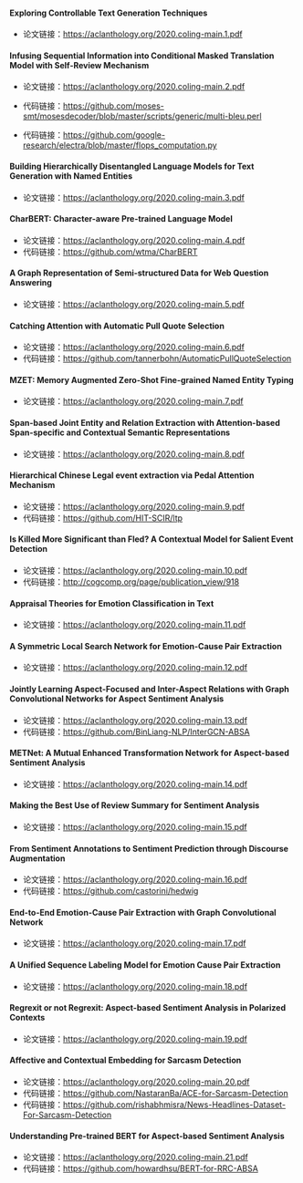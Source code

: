 #### Exploring Controllable Text Generation Techniques

- 论文链接：https://aclanthology.org/2020.coling-main.1.pdf

#### Infusing Sequential Information into Conditional Masked Translation Model with Self-Review Mechanism

- 论文链接：https://aclanthology.org/2020.coling-main.2.pdf

 - 代码链接：https://github.com/moses-smt/mosesdecoder/blob/master/scripts/generic/multi-bleu.perl
 - 代码链接：https://github.com/google-research/electra/blob/master/flops_computation.py

#### Building Hierarchically Disentangled Language Models for Text Generation with Named Entities

 - 论文链接：https://aclanthology.org/2020.coling-main.3.pdf

#### CharBERT: Character-aware Pre-trained Language Model

- 论文链接：https://aclanthology.org/2020.coling-main.4.pdf
- 代码链接：https://github.com/wtma/CharBERT

#### A Graph Representation of Semi-structured Data for Web Question Answering

 - 论文链接：https://aclanthology.org/2020.coling-main.5.pdf

#### Catching Attention with Automatic Pull Quote Selection

- 论文链接：https://aclanthology.org/2020.coling-main.6.pdf
- 代码链接：https://github.com/tannerbohn/AutomaticPullQuoteSelection

#### MZET: Memory Augmented Zero-Shot Fine-grained Named Entity Typing

 - 论文链接：https://aclanthology.org/2020.coling-main.7.pdf

#### Span-based Joint Entity and Relation Extraction with Attention-based Span-specific and Contextual Semantic Representations

- 论文链接：https://aclanthology.org/2020.coling-main.8.pdf

#### Hierarchical Chinese Legal event extraction via Pedal Attention Mechanism

 - 论文链接：https://aclanthology.org/2020.coling-main.9.pdf
 - 代码链接：https://github.com/HIT-SCIR/ltp

#### Is Killed More Significant than Fled? A Contextual Model for Salient Event Detection

 - 论文链接：https://aclanthology.org/2020.coling-main.10.pdf
 - 代码链接：http://cogcomp.org/page/publication_view/918

#### Appraisal Theories for Emotion Classification in Text

 - 论文链接：https://aclanthology.org/2020.coling-main.11.pdf

#### A Symmetric Local Search Network for Emotion-Cause Pair Extraction

 - 论文链接：https://aclanthology.org/2020.coling-main.12.pdf

#### Jointly Learning Aspect-Focused and Inter-Aspect Relations with Graph Convolutional Networks for Aspect Sentiment Analysis

- 论文链接：https://aclanthology.org/2020.coling-main.13.pdf
- 代码链接：https://github.com/BinLiang-NLP/InterGCN-ABSA

#### METNet: A Mutual Enhanced Transformation Network for Aspect-based Sentiment Analysis

 - 论文链接：https://aclanthology.org/2020.coling-main.14.pdf

#### Making the Best Use of Review Summary for Sentiment Analysis

 - 论文链接：https://aclanthology.org/2020.coling-main.15.pdf

#### From Sentiment Annotations to Sentiment Prediction through Discourse Augmentation

- 论文链接：https://aclanthology.org/2020.coling-main.16.pdf
- 代码链接：https://github.com/castorini/hedwig

#### End-to-End Emotion-Cause Pair Extraction with Graph Convolutional Network

 - 论文链接：https://aclanthology.org/2020.coling-main.17.pdf

#### A Unified Sequence Labeling Model for Emotion Cause Pair Extraction

 - 论文链接：https://aclanthology.org/2020.coling-main.18.pdf

#### Regrexit or not Regrexit: Aspect-based Sentiment Analysis in Polarized Contexts

 - 论文链接：https://aclanthology.org/2020.coling-main.19.pdf

#### Affective and Contextual Embedding for Sarcasm Detection

 - 论文链接：https://aclanthology.org/2020.coling-main.20.pdf
 - 代码链接：https://github.com/NastaranBa/ACE-for-Sarcasm-Detection
 - 代码链接：https://github.com/rishabhmisra/News-Headlines-Dataset-For-Sarcasm-Detection

#### Understanding Pre-trained BERT for Aspect-based Sentiment Analysis

- 论文链接：https://aclanthology.org/2020.coling-main.21.pdf
- 代码链接：https://github.com/howardhsu/BERT-for-RRC-ABSA

